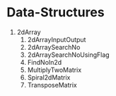 # Data-Structures
1. 2dArray
      1. 2dArrayInputOutput
      2. 2dArraySearchNo
      3. 2dArraySearchNoUsingFlag
      4. FindNoIn2d
      5. MultiplyTwoMatrix
      6. Spiral2dMatrix
      7. TransposeMatrix
